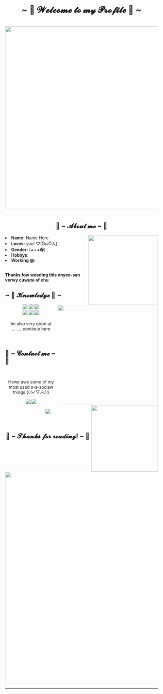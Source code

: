 <body>
<h1 align="center">~ 💖 𝓦𝓮𝓵𝓬𝓸𝓶𝓮 𝓽𝓸 𝓶𝔂 𝓟𝓻𝓸𝓯𝓲𝓵𝓮 💖 ~</h1>
<br>
<div align="center">
<img src="https://i.kym-cdn.com/photos/images/original/001/214/871/36c.gif"width="600">
</div>
<br>
<div>
<h2 align="center"> 🐇 ~ 𝓐𝓫𝓸𝓾𝓽 𝓶𝓮 ~ 🐇 </h2>
<img src="https://64.media.tumblr.com/cbb346dab18da23ced2512269d6d8fe3/21b23c7c8c2941ac-4a/s540x810/cb723783a7dfe056a5b29677497f8e7710985a7b.gifv" align="right" width="230">
<li>
<b>Name:</b> Name Here</li>
<li>
<b>Loves:</b> you! ♡(ŐωŐ人)
</li>
<li>
<b>Gender:</b>  (◕ㅅ◕✿)
</li>
<li>
<b>Hobbys:</b> 
</li>
<li>
<b>Working @:</b> 
</li>
<br>
<p><b>     Thanks fow weading this onyee-san<br>
                  verwy cuwute of chu</b></p>
</div>
<div>
<h2 align="left">            ~ 📇 𝓚𝓷𝓸𝔀𝓵𝓮𝓭𝓰𝓮 📇 ~</h2>
<p>
<img src="https://pa1.narvii.com/6876/848fd994abaeac1eea2e2383113018fbc29444fer1-499-281_hq.gif" align="right"width="330">
</div>
<div>
<p align="center"><img src="BADGE_HERE"/> <img src="BADGE_HERE"/> <img src="BADGE_HERE"/><br>
 <img src="BADGE_HERE"/> <img src="BADGE_HERE"/> <img src="BADGE_HERE"/> <br><br>
Im also very good at .........continue here
</p>
<br>
<h2>           📝 ~ 𝓒𝓸𝓷𝓽𝓪𝓬𝓽 𝓶𝓮 ~ 📝</h2>
<img src="https://38.media.tumblr.com/17251957df9c258a4cb98be40472da3e/tumblr_nezv3xSGda1qfi0l3o2_400.gif" align="right"width="220">
<br>
<p align="center">Hewe awe some of my <br>
most used s-s-sociaw things (⁄ ⁄>⁄ ▽ ⁄<⁄ ⁄) </p>
<p align="center"><a href="LINK_HERE" target="_blank"><img src="BADGE_HERE"/></a> <a href="LINK_HERE" target="_blank"><img src="BADGE_HERE"/></a></p>
<p align="center"><a href="LINK_HERE" target="_blank"><img src="BADGE_HERE"/></a></p>
</div>
<br>
<div>
<h2 align="center">💖 ~ 𝓣𝓱𝓪𝓷𝓴𝓼 𝓯𝓸𝓻 𝓻𝓮𝓪𝓭𝓲𝓷𝓰! ~ 💖</h2>
<div align="center">
<img src="https://64.media.tumblr.com/a12e19318ebb8c84c67793bdd4f8053e/871739527858a9fd-f0/s540x810/46769aabbbb9886d0114d2839aae9035ce0bd09b.gifv"width="700">
</div>
<hr>
</div>
</div>
</body>
